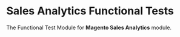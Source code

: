 # Sales Analytics Functional Tests

The Functional Test Module for **Magento Sales Analytics** module.
